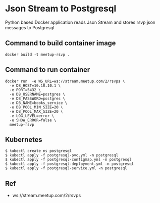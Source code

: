 # Json Stream to Postgresql

Python based Docker application reads Json Stream and stores rsvp json messages to Postgresql

## Command to build container image 
```
docker build -t meetup-rsvp .
```

## Command to run container
```
docker run  -e WS_URL=ws://stream.meetup.com/2/rsvps \
  -e DB_HOST=10.10.10.1 \
  -e PORT=5432 \
  -e DB_USERNAME=postgres \
  -e DB_PASSWORD=postgres \
  -e DB_NAME=books_service \
  -e DB_POOL_MIN_SIZE=20 \
  -e DB_POOL_MAX_SIZE=20 \
  -e LOG_LEVEL=error \
  -e SHOW_ERROR=false \
  meetup-rsvp
```

## Kubernetes
```
$ kubectl create ns postgresql
$ kubectl apply -f postgresql-pvc.yml -n postgresql
$ kubectl apply -f postgresql-configmap.yml -n postgresql
$ kubectl apply -f postgresql-deployment.yml -n postgresql
$ kubectl apply -f postgresql-service.yml -n postgresql
```

## Ref
* ws://stream.meetup.com/2/rsvps
